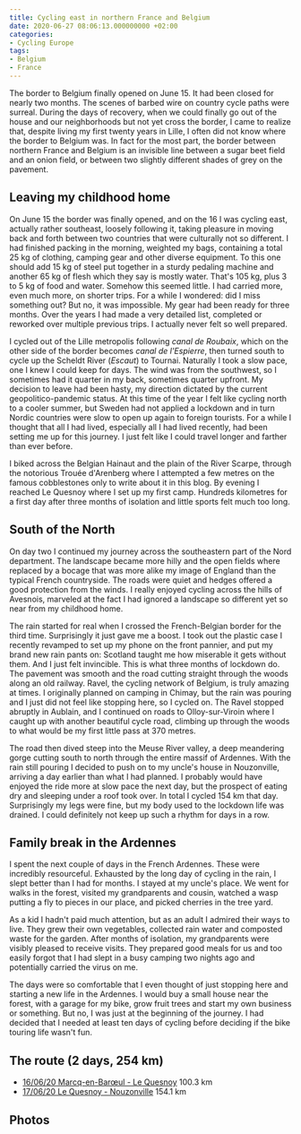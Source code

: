 ```yaml
---
title: Cycling east in northern France and Belgium
date: 2020-06-27 08:06:13.000000000 +02:00
categories:
- Cycling Europe
tags:
- Belgium
- France
---
```


The border to Belgium finally opened on June 15. It had been closed for
nearly two months. The scenes of barbed wire on country cycle paths were
surreal. During the days of recovery, when we could finally go out of
the house and our neighborhoods but not yet cross the border, I came to
realize that, despite living my first twenty years in Lille, I often did
not know where the border to Belgium was. In fact for the most part, the
border between northern France and Belgium is an invisible line between
a sugar beet field and an onion field, or between two slightly different
shades of grey on the pavement.

## Leaving my childhood home

On June 15 the border was finally opened, and on the 16 I was cycling
east, actually rather southeast, loosely following it, taking pleasure
in moving back and forth between two countries that were culturally not
so different. I had finished packing in the morning, weighted my bags,
containing a total 25 kg of clothing, camping gear and other diverse
equipment. To this one should add 15 kg of steel put together in a
sturdy pedaling machine and another 65 kg of flesh which they say is
mostly water. That\'s 105 kg, plus 3 to 5 kg of food and water. Somehow
this seemed little. I had carried more, even much more, on shorter
trips. For a while I wondered: did I miss something out? But no, it was
impossible. My gear had been ready for three months. Over the years I
had made a very detailed list, completed or reworked over multiple
previous trips. I actually never felt so well prepared.

I cycled out of the Lille metropolis following *canal de Roubaix*, which
on the other side of the border becomes *canal de l\'Espierre*, then
turned south to cycle up the Scheldt River (*Escaut*) to Tournai.
Naturally I took a slow pace, one I knew I could keep for days. The wind
was from the southwest, so I sometimes had it quarter in my back,
sometimes quarter upfront. My decision to leave had been hasty, my
direction dictated by the current geopolitico-pandemic status. At this
time of the year I felt like cycling north to a cooler summer, but
Sweden had not applied a lockdown and in turn Nordic countries were slow
to open up again to foreign tourists. For a while I thought that all I
had lived, especially all I had lived recently, had been setting me up
for this journey. I just felt like I could travel longer and farther
than ever before.

I biked across the Belgian Hainaut and the plain of the River Scarpe,
through the notorious Trouée d\'Arenberg where I attempted a few metres
on the famous cobblestones only to write about it in this blog. By
evening I reached Le Quesnoy where I set up my first camp. Hundreds
kilometres for a first day after three months of isolation and little
sports felt much too long.

## South of the North

On day two I continued my journey across the southeastern part of the
Nord department. The landscape became more hilly and the open fields
where replaced by a bocage that was more alike my image of England than
the typical French countryside. The roads were quiet and hedges offered
a good protection from the winds. I really enjoyed cycling across the
hills of Avesnois, marveled at the fact I had ignored a landscape so
different yet so near from my childhood home.

The rain started for real when I crossed the French-Belgian border for
the third time. Surprisingly it just gave me a boost. I took out the
plastic case I recently revamped to set up my phone on the front
pannier, and put my brand new rain pants on: Scotland taught me how
miserable it gets without them. And I just felt invincible. This is what
three months of lockdown do. The pavement was smooth and the road
cutting straight through the woods along an old railway. Ravel, the
cycling network of Belgium, is truly amazing at times. I originally
planned on camping in Chimay, but the rain was pouring and I just did
not feel like stopping here, so I cycled on. The Ravel stopped abruptly
in Aublain, and I continued on roads to Olloy-sur-Viroin where I caught
up with another beautiful cycle road, climbing up through the woods to
what would be my first little pass at 370 metres.

The road then dived steep into the Meuse River valley, a deep meandering
gorge cutting south to north through the entire massif of Ardennes. With
the rain still pouring I decided to push on to my uncle\'s house in
Nouzonville, arriving a day earlier than what I had planned. I probably
would have enjoyed the ride more at slow pace the next day, but the
prospect of eating dry and sleeping under a roof took over. In total I
cycled 154 km that day. Surprisingly my legs were fine, but my body used
to the lockdown life was drained. I could definitely not keep up such a
rhythm for days in a row.

## Family break in the Ardennes

I spent the next couple of days in the French Ardennes. These were
incredibly resourceful. Exhausted by the long day of cycling in the
rain, I slept better than I had for months. I stayed at my uncle\'s
place. We went for walks in the forest, visited my grandparents and
cousin, watched a wasp putting a fly to pieces in our place, and picked
cherries in the tree yard.

As a kid I hadn\'t paid much attention, but as an adult I admired their
ways to live. They grew their own vegetables, collected rain water and
composted waste for the garden. After months of isolation, my
grandparents were visibly pleased to receive visits. They prepared good
meals for us and too easily forgot that I had slept in a busy camping
two nights ago and potentially carried the virus on me.

The days were so comfortable that I even thought of just stopping here
and starting a new life in the Ardennes. I would buy a small house near
the forest, with a garage for my bike, grow fruit trees and start my own
business or something. But no, I was just at the beginning of the
journey. I had decided that I needed at least ten days of cycling before
deciding if the bike touring life wasn\'t fun.

## The route (2 days, 254 km)

-   [16/06/20 Marcq-en-Barœul - Le
    Quesnoy](https://ridewithgps.com/trips/51976363) 100.3 km
-   [17/06/20 Le Quesnoy -
    Nouzonville](https://ridewithgps.com/trips/51976365) 154.1 km

## Photos
